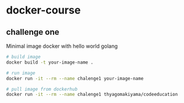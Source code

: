 # docker-course

## challenge one
Minimal image docker with hello world golang

```bash
# build image
docker build -t your-image-name .

# run image
docker run -it --rm --name chalenge1 your-image-name
```

```bash
# pull image from dockerhub
docker run -it --rm --name chalenge1 thyagomakiyama/codeeducation
```